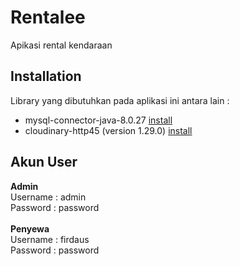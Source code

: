 # Rentalee

Apikasi rental kendaraan

## Installation

Library yang dibutuhkan pada aplikasi ini antara lain :

- mysql-connector-java-8.0.27 [install](https://dev.mysql.com/downloads/connector/j/?os=26)
- cloudinary-http45 (version 1.29.0) [install](https://jar-download.com/?search_box=cloudinary)

## Akun User
**Admin**\
Username : admin\
Password : password\
\
**Penyewa**\
Username : firdaus\
Password : password
